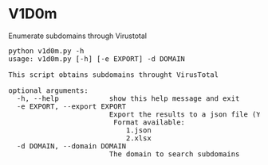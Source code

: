 # V1D0m
Enumerate subdomains through Virustotal
<pre>
python v1d0m.py -h
usage: v1d0m.py [-h] [-e EXPORT] -d DOMAIN

This script obtains subdomains throught VirusTotal

optional arguments:
  -h, --help            show this help message and exit
  -e EXPORT, --export EXPORT
                        Export the results to a json file (Y/N)
                         Format available:
                        	1.json
                        	2.xlsx
  -d DOMAIN, --domain DOMAIN
                        The domain to search subdomains
</pre>
